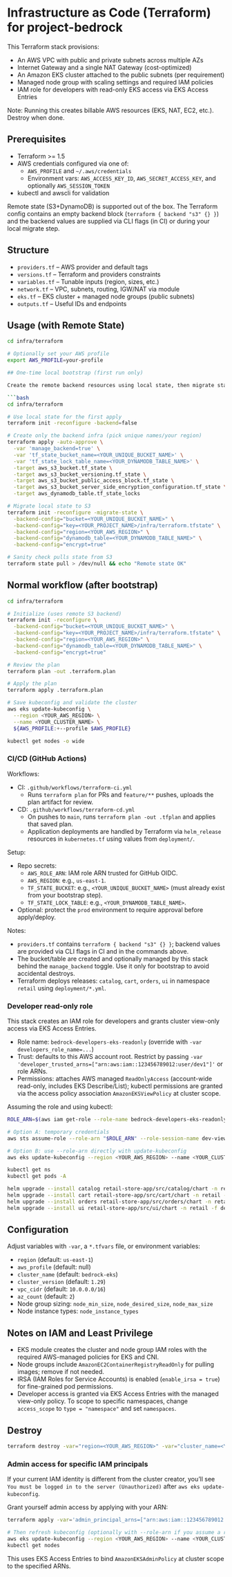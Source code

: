 # Infrastructure as Code (Terraform) for project-bedrock

This Terraform stack provisions:
- An AWS VPC with public and private subnets across multiple AZs
- Internet Gateway and a single NAT Gateway (cost-optimized)
- An Amazon EKS cluster attached to the public subnets (per requirement)
- Managed node group with scaling settings and required IAM policies
- IAM role for developers with read-only EKS access via EKS Access Entries

Note: Running this creates billable AWS resources (EKS, NAT, EC2, etc.). Destroy when done.

## Prerequisites

- Terraform >= 1.5
- AWS credentials configured via one of:
  - `AWS_PROFILE` and `~/.aws/credentials`
  - Environment vars: `AWS_ACCESS_KEY_ID`, `AWS_SECRET_ACCESS_KEY`, and optionally `AWS_SESSION_TOKEN`
- kubectl and awscli for validation

Remote state (S3+DynamoDB) is supported out of the box. The Terraform config contains an empty backend block (`terraform { backend "s3" {} }`) and the backend values are supplied via CLI flags (in CI) or during your local migrate step.

## Structure

- `providers.tf` – AWS provider and default tags
- `versions.tf` – Terraform and providers constraints
- `variables.tf` – Tunable inputs (region, sizes, etc.)
- `network.tf` – VPC, subnets, routing, IGW/NAT via module
- `eks.tf` – EKS cluster + managed node groups (public subnets)
- `outputs.tf` – Useful IDs and endpoints

## Usage (with Remote State)

```bash
cd infra/terraform

# Optionally set your AWS profile
export AWS_PROFILE=your-profile

## One-time local bootstrap (first run only)

Create the remote backend resources using local state, then migrate state to S3:

```bash
cd infra/terraform

# Use local state for the first apply
terraform init -reconfigure -backend=false

# Create only the backend infra (pick unique names/your region)
terraform apply -auto-approve \
  -var 'manage_backend=true' \
  -var 'tf_state_bucket_name=<YOUR_UNIQUE_BUCKET_NAME>' \
  -var 'tf_state_lock_table_name=<YOUR_DYNAMODB_TABLE_NAME>' \
  -target aws_s3_bucket.tf_state \
  -target aws_s3_bucket_versioning.tf_state \
  -target aws_s3_bucket_public_access_block.tf_state \
  -target aws_s3_bucket_server_side_encryption_configuration.tf_state \
  -target aws_dynamodb_table.tf_state_locks

# Migrate local state to S3
terraform init -reconfigure -migrate-state \
  -backend-config="bucket=<YOUR_UNIQUE_BUCKET_NAME>" \
  -backend-config="key=<YOUR_PROJECT_NAME>/infra/terraform.tfstate" \
  -backend-config="region=<YOUR_AWS_REGION>" \
  -backend-config="dynamodb_table=<YOUR_DYNAMODB_TABLE_NAME>" \
  -backend-config="encrypt=true"

# Sanity check pulls state from S3
terraform state pull > /dev/null && echo "Remote state OK"
```

## Normal workflow (after bootstrap)

```bash
cd infra/terraform

# Initialize (uses remote S3 backend)
terraform init -reconfigure \
  -backend-config="bucket=<YOUR_UNIQUE_BUCKET_NAME>" \
  -backend-config="key=<YOUR_PROJECT_NAME>/infra/terraform.tfstate" \
  -backend-config="region=<YOUR_AWS_REGION>" \
  -backend-config="dynamodb_table=<YOUR_DYNAMODB_TABLE_NAME>" \
  -backend-config="encrypt=true"

# Review the plan
terraform plan -out .terraform.plan

# Apply the plan
terraform apply .terraform.plan

# Save kubeconfig and validate the cluster
aws eks update-kubeconfig \
  --region <YOUR_AWS_REGION> \
  --name <YOUR_CLUSTER_NAME> \
  ${AWS_PROFILE:+--profile $AWS_PROFILE}

kubectl get nodes -o wide
```

### CI/CD (GitHub Actions)

Workflows:
- CI: `.github/workflows/terraform-ci.yml`
  - Runs `terraform plan` for PRs and `feature/**` pushes, uploads the plan artifact for review.
- CD: `.github/workflows/terraform-cd.yml`
  - On pushes to `main`, runs `terraform plan -out .tfplan` and applies that saved plan.
  - Application deployments are handled by Terraform via `helm_release` resources in `kubernetes.tf` using values from `deployment/`.

Setup:
- Repo secrets:
  - `AWS_ROLE_ARN`: IAM role ARN trusted for GitHub OIDC.
  - `AWS_REGION`: e.g., `us-east-1`.
  - `TF_STATE_BUCKET`: e.g., `<YOUR_UNIQUE_BUCKET_NAME>` (must already exist from your bootstrap step).
  - `TF_STATE_LOCK_TABLE`: e.g., `<YOUR_DYNAMODB_TABLE_NAME>`.
- Optional: protect the `prod` environment to require approval before apply/deploy.

Notes:
- `providers.tf` contains `terraform { backend "s3" {} }`; backend values are provided via CLI flags in CI and in the commands above.
- The bucket/table are created and optionally managed by this stack behind the `manage_backend` toggle. Use it only for bootstrap to avoid accidental destroys.
- Terraform deploys releases: `catalog`, `cart`, `orders`, `ui` in namespace `retail` using `deployment/*.yml`.

### Developer read-only role

This stack creates an IAM role for developers and grants cluster view-only access via EKS Access Entries.

- Role name: `bedrock-developers-eks-readonly` (override with `-var developers_role_name=...`)
- Trust: defaults to this AWS account root. Restrict by passing `-var 'developer_trusted_arns=["arn:aws:iam::123456789012:user/dev1"]'` or role ARNs.
- Permissions: attaches AWS managed `ReadOnlyAccess` (account-wide read-only, includes EKS Describe/List); kubectl permissions are granted via the access policy association `AmazonEKSViewPolicy` at cluster scope.

Assuming the role and using kubectl:

```bash
ROLE_ARN=$(aws iam get-role --role-name bedrock-developers-eks-readonly --query Role.Arn --output text)

# Option A: temporary credentials
aws sts assume-role --role-arn "$ROLE_ARN" --role-session-name dev-view | jq -r '.Credentials | "export AWS_ACCESS_KEY_ID=\(.AccessKeyId)\nexport AWS_SECRET_ACCESS_KEY=\(.SecretAccessKey)\nexport AWS_SESSION_TOKEN=\(.SessionToken)"' | bash

# Option B: use --role-arn directly with update-kubeconfig
aws eks update-kubeconfig --region <YOUR_AWS_REGION> --name <YOUR_CLUSTER_NAME> --role-arn "$ROLE_ARN"

kubectl get ns
kubectl get pods -A

helm upgrade --install catalog retail-store-app/src/catalog/chart -n retail --create-namespace -f deployment/catalog.yml
helm upgrade --install cart retail-store-app/src/cart/chart -n retail -f deployment/cart.yml
helm upgrade --install orders retail-store-app/src/orders/chart -n retail -f deployment/orders.yml
helm upgrade --install ui retail-store-app/src/ui/chart -n retail -f deployment/ui.yaml
```

## Configuration

Adjust variables with `-var`, a `*.tfvars` file, or environment variables:

- `region` (default: `us-east-1`)
- `aws_profile` (default: null)
- `cluster_name` (default: `bedrock-eks`)
- `cluster_version` (default: `1.29`)
- `vpc_cidr` (default: `10.0.0.0/16`)
- `az_count` (default: `2`)
- Node group sizing: `node_min_size`, `node_desired_size`, `node_max_size`
- Node instance types: `node_instance_types`

## Notes on IAM and Least Privilege

- EKS module creates the cluster and node group IAM roles with the required AWS-managed policies for EKS and CNI.
- Node groups include `AmazonEC2ContainerRegistryReadOnly` for pulling images; remove if not needed.
- IRSA (IAM Roles for Service Accounts) is enabled (`enable_irsa = true`) for fine-grained pod permissions.
- Developer access is granted via EKS Access Entries with the managed view-only policy. To scope to specific namespaces, change `access_scope` to `type = "namespace"` and set `namespaces`.

## Destroy

```bash
terraform destroy -var="region=<YOUR_AWS_REGION>" -var="cluster_name=<YOUR_CLUSTER_NAME>"
```

### Admin access for specific IAM principals

If your current IAM identity is different from the cluster creator, you’ll see `You must be logged in to the server (Unauthorized)` after `aws eks update-kubeconfig`.

Grant yourself admin access by applying with your ARN:

```bash
terraform apply -var='admin_principal_arns=["arn:aws:iam::123456789012:user/you"]'

# Then refresh kubeconfig (optionally with --role-arn if you assume a role)
aws eks update-kubeconfig --region <YOUR_AWS_REGION> --name <YOUR_CLUSTER_NAME>
kubectl get nodes
```

This uses EKS Access Entries to bind `AmazonEKSAdminPolicy` at cluster scope to the specified ARNs.
